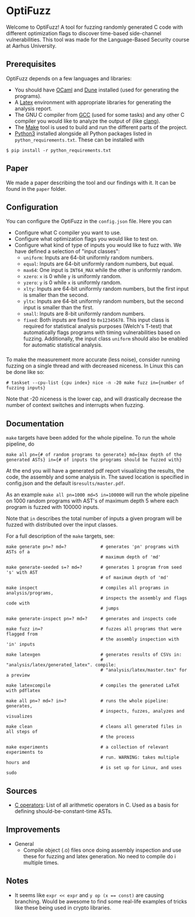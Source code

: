 # OptiFuzz
Welcome to OptiFuzz! A tool for fuzzing randomly generated C code with different optimization flags to discover time-based side-channel vulnerabilities. This tool was made for the Language-Based Security course at Aarhus University.

## Prerequisites
OptiFuzz depends on a few languages and libraries:
- You should have [OCaml](https://ocaml.org/docs/up-and-running) and [Dune](https://dune.readthedocs.io/en/stable/quick-start.html) installed (used for generating the programs).
- A  [Latex](https://www.latex-project.org/) environment with appropriate libraries for generating the analysis report.
- The GNU C compiler from [GCC](https://gcc.gnu.org/) (used for some tasks) and any other C compiler you would like to analyze the output of (like [clang](https://clang.llvm.org/)).
- The [Make](https://www.gnu.org/software/make/) tool is used to build and run the different parts of the project.
- [Python3](https://www.python.org/downloads/) installed alongside all Python packages listed in `python_requirements.txt`. These can be installed with
```
$ pip install -r python_requirements.txt
```


## Paper
We made a paper describing the tool and our findings with it. It can be found in the `paper` folder.

## Configuration
You can configure the OptiFuzz in the `config.json` file. Here you can
- Configure what C compiler you want to use.
- Configure what optimization flags you would like to test on.
- Configure what kind of type of inputs you would like to fuzz with. We have defined a selection of "input classes":
  - `uniform`: Inputs are 64-bit uniformly random numbers.
  - `equal`: Inputs are 64-bit uniformly random numbers, but equal.
  - `max64`: One input is `INT64_MAX` while the other is uniformly random.
  - `xzero`: `x` is 0 while `y` is uniformly random.
  - `yzero`: `y` is 0 while `x` is uniformly random.
  - `xlty`: Inputs are 64-bit uniformly random numbers, but the first input is smaller than the second.
  - `yltx`: Inputs are 64-bit uniformly random numbers, but the second input is smaller than the first.
  - `small`: Inputs are 8-bit uniformly random numbers.
  - `fixed`: Both inputs are fixed to `0x12345678`. This input class is required for statistical analysis purposes (Welch's T-test) that automatically flags programs with timing vulnerabilities based on fuzzing. Additionally, the input class `uniform` should also be enabled for automatic statistical analysis.

###
To make the measurement more accurate (less noise), consider running fuzzing on a single thread and with decreased niceness.
In Linux this can be done like so:
```
# taskset --cpu-list {cpu index} nice -n -20 make fuzz in={number of fuzzing inputs}
```
Note that -20 niceness is the lower cap, and will drastically decrease the number of context switches and interrupts when fuzzing.

## Documentation
`make` targets have been added for the whole pipeline. To run the whole pipeline, do 
```
make all pn={# of random programs to generate} md={max depth of the generated ASTs} in={# of inputs the programs should be fuzzed with}
```
At the end you will have a generated pdf report visualizing the results, the code, the assembly and some analysis in. The saved location is specified in config.json and the default is`results/master.pdf`.

As an example `make all pn=1000 md=5 in=100000` will run the whole pipeline on 1000 random programs with AST's of maximum depth 5 where each program is fuzzed with 100000 inputs.

Note that `in` describes the total number of inputs a given program will be fuzzed with distributed over the input classes.

For a full description of the `make` targets, see:
```
make generate pn=? md=?             # generates 'pn' programs with ASTs of a 
                                    # maximum depth of 'md'

make generate-seeded s=? md=?       # generates 1 program from seed 's' with AST
                                    # of maximum depth of 'md'

make inspect                        # compiles all programs in analysis/programs, 
                                    # inspects the assembly and flags code with 
                                    # jumps

make generate-inspect pn=? md=?     # generates and inspects code

make fuzz in=?                      # fuzzes all programs that were flagged from
                                    # the assembly inspection with 'in' inputs

make latexgen                       # generates results of CSVs in: 
                                    # "analysis/latex/generated_latex". compile: 
                                    # "analysis/latex/master.tex" for a preview

make latexcompile                   # compiles the generated LaTeX with pdflatex

make all pn=? md=? in=?             # runs the whole pipeline: generates, 
                                    # inspects, fuzzes, analyzes and visualizes

make clean                          # cleans all generated files in all steps of
                                    # the process

make experiments                    # a collection of relevant experiments to 
                                    # run. WARNING: takes multiple hours and
                                    # is set up for Linux, and uses sudo
```

## Sources
- [C operators](https://devdocs.io/c/language/operator_arithmetic): List of all arithmetic operators in C. Used as a basis for defining should-be-constant-time ASTs.

## Improvements
- General
  - Compile object (.o) files once doing assembly inspection and use these for fuzzing and latex generation. No need to compile do i multiple times.

## Notes
- It seems like `expr << expr` and `y op (x == const)` are causing branching. Would be awesome to find some real-life examples of tricks like these being used in crypto libraries.

